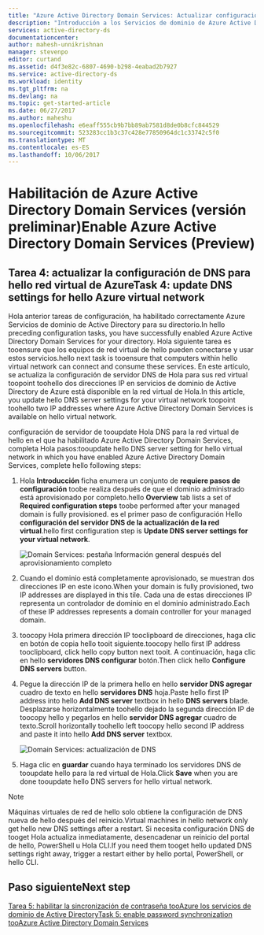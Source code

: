 ```yaml
---
title: "Azure Active Directory Domain Services: Actualizar configuración de DNS para hello red virtual de Azure | Documentos de Microsoft"
description: "Introducción a los Servicios de dominio de Azure Active Directory"
services: active-directory-ds
documentationcenter: 
author: mahesh-unnikrishnan
manager: stevenpo
editor: curtand
ms.assetid: d4f3e82c-6807-4690-b298-4eabad2b7927
ms.service: active-directory-ds
ms.workload: identity
ms.tgt_pltfrm: na
ms.devlang: na
ms.topic: get-started-article
ms.date: 06/27/2017
ms.author: maheshu
ms.openlocfilehash: e6eaff555cb9b7bb89ab7581d8de0b8cfc844529
ms.sourcegitcommit: 523283cc1b3c37c428e77850964dc1c33742c5f0
ms.translationtype: MT
ms.contentlocale: es-ES
ms.lasthandoff: 10/06/2017
---
```

# <a name="enable-azure-active-directory-domain-services-preview"></a><span data-ttu-id="2865d-103">Habilitación de Azure Active Directory Domain Services (versión preliminar)</span><span class="sxs-lookup"><span data-stu-id="2865d-103">Enable Azure Active Directory Domain Services (Preview)</span></span>

## <a name="task-4-update-dns-settings-for-hello-azure-virtual-network"></a><span data-ttu-id="2865d-104">Tarea 4: actualizar la configuración de DNS para hello red virtual de Azure</span><span class="sxs-lookup"><span data-stu-id="2865d-104">Task 4: update DNS settings for hello Azure virtual network</span></span>
<span data-ttu-id="2865d-105">Hola anterior tareas de configuración, ha habilitado correctamente Azure Servicios de dominio de Active Directory para su directorio.</span><span class="sxs-lookup"><span data-stu-id="2865d-105">In hello preceding configuration tasks, you have successfully enabled Azure Active Directory Domain Services for your directory.</span></span> <span data-ttu-id="2865d-106">Hola siguiente tarea es tooensure que los equipos de red virtual de hello pueden conectarse y usar estos servicios.</span><span class="sxs-lookup"><span data-stu-id="2865d-106">hello next task is tooensure that computers within hello virtual network can connect and consume these services.</span></span> <span data-ttu-id="2865d-107">En este artículo, se actualiza la configuración de servidor DNS de Hola para sus red virtual toopoint toohello dos direcciones IP en servicios de dominio de Active Directory de Azure está disponible en la red virtual de Hola.</span><span class="sxs-lookup"><span data-stu-id="2865d-107">In this article, you update hello DNS server settings for your virtual network toopoint toohello two IP addresses where Azure Active Directory Domain Services is available on hello virtual network.</span></span>

<span data-ttu-id="2865d-108">configuración de servidor de tooupdate Hola DNS para la red virtual de hello en el que ha habilitado Azure Active Directory Domain Services, completa Hola pasos:</span><span class="sxs-lookup"><span data-stu-id="2865d-108">tooupdate hello DNS server setting for hello virtual network in which you have enabled Azure Active Directory Domain Services, complete hello following steps:</span></span>

1. <span data-ttu-id="2865d-109">Hola **Introducción** ficha enumera un conjunto de **requiere pasos de configuración** toobe realiza después de que el dominio administrado está aprovisionado por completo.</span><span class="sxs-lookup"><span data-stu-id="2865d-109">hello **Overview** tab lists a set of **Required configuration steps** toobe performed after your managed domain is fully provisioned.</span></span> <span data-ttu-id="2865d-110">es el primer paso de configuración Hello **configuración del servidor DNS de la actualización de la red virtual**.</span><span class="sxs-lookup"><span data-stu-id="2865d-110">hello first configuration step is **Update DNS server settings for your virtual network**.</span></span>

    ![Domain Services: pestaña Información general después del aprovisionamiento completo](./media/getting-started/domain-services-provisioned-overview.png)

2. <span data-ttu-id="2865d-112">Cuando el dominio está completamente aprovisionado, se muestran dos direcciones IP en este icono.</span><span class="sxs-lookup"><span data-stu-id="2865d-112">When your domain is fully provisioned, two IP addresses are displayed in this tile.</span></span> <span data-ttu-id="2865d-113">Cada una de estas direcciones IP representa un controlador de dominio en el dominio administrado.</span><span class="sxs-lookup"><span data-stu-id="2865d-113">Each of these IP addresses represents a domain controller for your managed domain.</span></span>

3. <span data-ttu-id="2865d-114">toocopy Hola primera dirección IP tooclipboard de direcciones, haga clic en botón de copia hello tooit siguiente.</span><span class="sxs-lookup"><span data-stu-id="2865d-114">toocopy hello first IP address tooclipboard, click hello copy button next tooit.</span></span> <span data-ttu-id="2865d-115">A continuación, haga clic en hello **servidores DNS configurar** botón.</span><span class="sxs-lookup"><span data-stu-id="2865d-115">Then click hello **Configure DNS servers** button.</span></span>

4. <span data-ttu-id="2865d-116">Pegue la dirección IP de la primera hello en hello **servidor DNS agregar** cuadro de texto en hello **servidores DNS** hoja.</span><span class="sxs-lookup"><span data-stu-id="2865d-116">Paste hello first IP address into hello **Add DNS server** textbox in hello **DNS servers** blade.</span></span> <span data-ttu-id="2865d-117">Desplazarse horizontalmente toohello dejado la segunda dirección IP de toocopy hello y pegarlos en hello **servidor DNS agregar** cuadro de texto.</span><span class="sxs-lookup"><span data-stu-id="2865d-117">Scroll horizontally toohello left toocopy hello second IP address and paste it into hello **Add DNS server** textbox.</span></span>

    ![Domain Services: actualización de DNS](./media/getting-started/domain-services-update-dns.png)

5. <span data-ttu-id="2865d-119">Haga clic en **guardar** cuando haya terminado los servidores DNS de tooupdate hello para la red virtual de Hola.</span><span class="sxs-lookup"><span data-stu-id="2865d-119">Click **Save** when you are done tooupdate hello DNS servers for hello virtual network.</span></span>

> [!NOTE]
> <span data-ttu-id="2865d-120">Máquinas virtuales de red de hello solo obtiene la configuración de DNS nueva de hello después del reinicio.</span><span class="sxs-lookup"><span data-stu-id="2865d-120">Virtual machines in hello network only get hello new DNS settings after a restart.</span></span> <span data-ttu-id="2865d-121">Si necesita configuración DNS de tooget Hola actualiza inmediatamente, desencadenar un reinicio del portal de hello, PowerShell u Hola CLI.</span><span class="sxs-lookup"><span data-stu-id="2865d-121">If you need them tooget hello updated DNS settings right away, trigger a restart either by hello portal, PowerShell, or hello CLI.</span></span>
>
>

## <a name="next-step"></a><span data-ttu-id="2865d-122">Paso siguiente</span><span class="sxs-lookup"><span data-stu-id="2865d-122">Next step</span></span>
[<span data-ttu-id="2865d-123">Tarea 5: habilitar la sincronización de contraseña tooAzure los servicios de dominio de Active Directory</span><span class="sxs-lookup"><span data-stu-id="2865d-123">Task 5: enable password synchronization tooAzure Active Directory Domain Services</span></span>](active-directory-ds-getting-started-password-sync.md)
